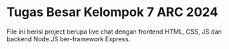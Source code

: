 # Tugas Besar Kelompok 7 ARC 2024
File ini berisi project berupa live chat dengan frontend HTML, CSS, JS dan backend Node.JS ber-framework Express.
